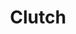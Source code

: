 ---
title: "Clutch"
summary: "Clutch is an American Rock band that started during the early 1990's in the Maryland/Washington, DC area. Members include , , , and ."
image: "clutch.jpg"
apple_music_artist_url: "https://music.apple.com/gb/artist/clutch/154628"
---
